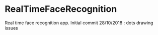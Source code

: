 # RealTimeFaceRecognition

Real time face recognition app.
Initial commit 28/10/2018 : dots drawing issues
